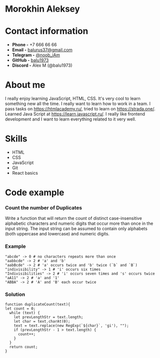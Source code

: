 # Morokhin Aleksey

# Contact information

- **Phone -** +7 666 66 66 
- **Email -** balurus37@gmail.com 
- **Telegram -** [@noob_iAm](https://t.me/noob_iAm) 
- **GitHub -** [balu1973](https://github.com/balu1973)
- **Discord -** Alex M (@balu1973)

# About me

I really enjoy learning JavaScript, HTML, CSS. It's very cool to learn something new all the time. I really want to learn how to work in a team. I pass tasks on <https://htmlacademy.ru/>, tried to learn on <https://strada.one/>. Learned Java Script at <https://learn.javascript.ru/>. I really like frontend development and I want to learn everything related to it very well.

# Skills
- HTML
- CSS
- JavaScript
- Git
- React basics


# Code example


### Count the number of Duplicates

Write a function that will return the count of distinct case-insensitive alphabetic characters and numeric digits that occur more than once in the input string. The input string can be assumed to contain only alphabets (both uppercase and lowercase) and numeric digits.

### Example

```
"abcde" -> 0 # no characters repeats more than once
"aabbcde" -> 2 # 'a' and 'b'
"aabBcde" -> 2 # 'a' occurs twice and 'b' twice (`b` and `B`)
"indivisibility" -> 1 # 'i' occurs six times
"Indivisibilities" -> 2 # 'i' occurs seven times and 's' occurs twice
"aA11" -> 2 # 'a' and '1'
"ABBA" -> 2 # 'A' and 'B' each occur twice
```

### Solution

```
function duplicateCount(text){
let count = 0;
  while (text) {
    let prevLengthStr = text.length;
    let char = text.charAt(0);
    text = text.replace(new RegExp(`${char}`, 'gi'), "");
    if (prevLengthStr - 1 > text.length) {
      count++;
    }
  }
  return count;
}
```


